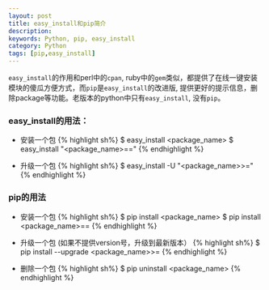 ```yaml
---
layout: post
title: easy_install和pip简介
description:
keywords: Python, pip, easy_install
category: Python
tags: [pip,easy_install]
---
```


`easy_install`的作用和perl中的`cpan`, ruby中的`gem`类似，都提供了在线一键安装模块的傻瓜方便方式，而`pip`是`easy_install`的改进版, 提供更好的提示信息，删除package等功能。老版本的python中只有`easy_install`, 没有`pip`。

### easy_install的用法：

* 安装一个包
{% highlight sh%}
 $ easy_install <package_name>
 $ easy_install "<package_name>==<version>"
{% endhighlight %}

* 升级一个包
{% highlight sh%}
 $ easy_install -U "<package_name>>=<version>"
{% endhighlight %}

<!-- more -->

### pip的用法

* 安装一个包
{% highlight sh%}
 $ pip install <package_name>
 $ pip install <package_name>==<version>
{% endhighlight %}

* 升级一个包 (如果不提供version号，升级到最新版本）
{% highlight sh%}
 $ pip install --upgrade <package_name>>=<version>
{% endhighlight %}

* 删除一个包
{% highlight sh%}
 $ pip uninstall <package_name>
{% endhighlight %}
